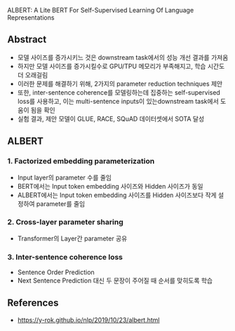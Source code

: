 ALBERT: A Lite BERT For Self-Supervised Learning Of Language Representations

## Abstract
- 모델 사이즈를 증가시키느 것은 downstream task에서의 성능 개선 결과를 가져옴
- 하지만 모델 사이즈를 증가시킬수로 GPU/TPU 메모리가 부족해지고, 학습 시간도 더 오래걸림
- 이러한 문제를 해결하기 위해, 2가지의 parameter reduction techniques 제안
- 또한, inter-sentence coherence를 모델링하는데 집중하는 self-supervised loss를 사용하고, 이는 multi-sentence inputs이 있는downstream task에서 도움이 됨을 확인
- 실험 결과, 제안 모델이 GLUE, RACE, SQuAD 데이터셋에서 SOTA 달성

## ALBERT
### 1. Factorized embedding parameterization
- Input layer의 parameter 수를 줄임
- BERT에서는 Input token embedding 사이즈와 Hidden 사이즈가 동일
- ALBERT에서는 Input token embedding 사이즈를 Hidden 사이즈보다 작게 설정하여 parameter를 줄임

### 2. Cross-layer parameter sharing
- Transformer의 Layer간 parameter 공유

### 3. Inter-sentence coherence loss
- Sentence Order Prediction
- Next Sentence Prediction 대신 두 문장이 주어질 때 순서를 맞히도록 학습

## References
- https://y-rok.github.io/nlp/2019/10/23/albert.html
